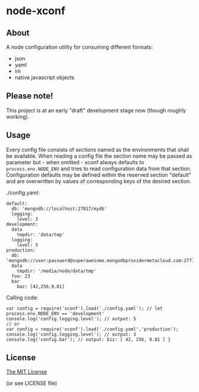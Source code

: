 # node-xconf

## About

A node configuration utility for consuming different formats:

- json
- yaml
- ini
- native javascript objects

## Please note!

This project is at an early "draft" development stage now (though roughly working).

## Usage

Every config file consists of _sections_ named as the environments that shall be available. When reading a config file
the section name may be passed as parameter but - when omitted - xconf always defaults to `process.env.NODE_ENV` and tries
to read configuration data from that section. Configuration defaults may be defined within the reserved section "default"
and are overwritten by values of corresponding keys of the desired section.

./config.yaml:
```
default:
  db: 'mongodb://localhost:27017/mydb'
  logging:
    level: 3
development:
  data
    tmpdir: 'data/tmp'
  logging:
    level: 5
production:
  db: 'mongodb://user:password@superawesome.mongodbprovidermetacloud.com:27777/mydb'
  data
    tmpdir: '/media/node/data/tmp'
  foo: 23
  bar
    baz: [42,256,9.81]

```

Calling code:
```
var config = require('xconf').load('./config.yaml'); // let process.env.NODE_ENV == 'development'
console.log('config.logging.level'); // output: 5
// or
var config = require('xconf').load('./config.yaml','production');
console.log('config.logging.level'); // output: 3
console.log('config.bar'); // output: biz: [ 42, 256, 9.81 ] }
```

## License

[The MIT License](http://opensource.org/licenses/MIT)

(or see LICENSE file)
